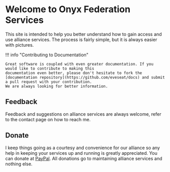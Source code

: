 # Welcome to Onyx Federation Services

This site is intended to help you better understand how to gain access and use alliance services. The process is fairly simple, but it is always easier with pictures. 

!!! info "Contributing to Documentation"
    
    Great software is coupled with even greater documentation. If you would like to contribute to making this 
    documentation even better, please don't hesitate to fork the 
    [documentation repository](https://github.com/eveseat/docs) and submit a pull request with your contribution. 
    We are always looking for better information.

## Feedback

Feedback and suggestions on alliance services are always welcome, refer to the contact page on how to reach me.


## Donate

I keep things going as a courtesy and convenience for our alliance so any help in keeping your services up and running is greatly appreciated. You can donate at [PayPal](https://paypal.me/pools/c/83iFIpAOMk). All donations go to maintaining alliance services and nothing else.